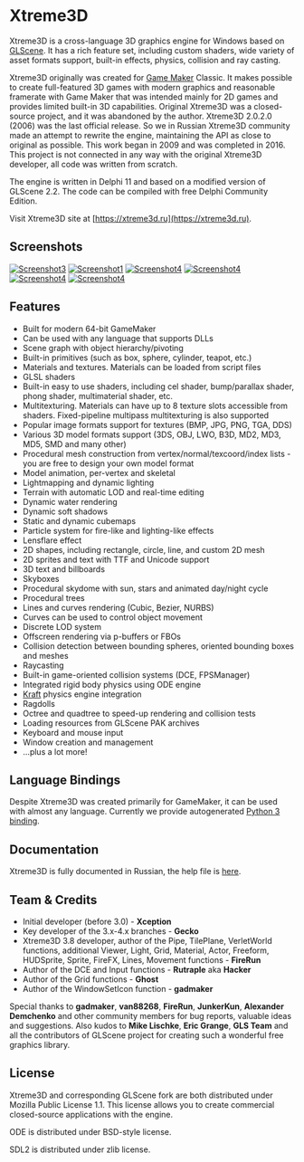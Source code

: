 Xtreme3D
========
Xtreme3D is a cross-language 3D graphics engine for Windows based on [GLScene](https://github.com/GLScene/GLScene). It has a rich feature set, including custom shaders, wide variety of asset formats support, built-in effects, physics, collision and ray casting.

Xtreme3D originally was created for [Game Maker](https://gamemaker.io/) Classic. It makes possible to create full-featured 3D games with modern graphics and reasonable framerate with Game Maker that was intended mainly for 2D games and provides limited built-in 3D capabilities. Original Xtreme3D was a closed-source project, and it was abandoned by the author. Xtreme3D 2.0.2.0 (2006) was the last official release. So we in Russian Xtreme3D community made an attempt to rewrite the engine, maintaining the API as close to original as possible. This work began in 2009 and was completed in 2016. This project is not connected in any way with the original Xtreme3D developer, all code was written from scratch.

The engine is written in Delphi 11 and based on a modified version of GLScene 2.2. The code can be compiled with free Delphi Community Edition.

Visit Xtreme3D site at [https://xtreme3d.ru](https://xtreme3d.ru).

Screenshots
-----------
[![Screenshot3](/screenshots/pbr-thumb.jpg)](/screenshots/pbr.jpg)
[![Screenshot1](/screenshots/shadows-thumb.jpg)](/screenshots/shadows.jpg)
[![Screenshot4](/screenshots/water2-thumb.jpg)](/screenshots/water2.jpg)
[![Screenshot4](/screenshots/bumpshadows-thumb.jpg)](/screenshots/bumpshadows.jpg)
[![Screenshot4](/screenshots/x3d-3.0-rain-thumb.jpg)](/screenshots/x3d-3.0-rain.jpg)
[![Screenshot4](/screenshots/darkarts-thumb.jpg)](/screenshots/darkarts.jpg)

Features
--------
* Built for modern 64-bit GameMaker
* Can be used with any language that supports DLLs
* Scene graph with object hierarchy/pivoting
* Built-in primitives (such as box, sphere, cylinder, teapot, etc.)
* Materials and textures. Materials can be loaded from script files
* GLSL shaders
* Built-in easy to use shaders, including cel shader, bump/parallax shader, phong shader, multimaterial shader, etc.
* Multitexturing. Materials can have up to 8 texture slots accessible from shaders. Fixed-pipeline multipass multitexturing is also supported
* Popular image formats support for textures (BMP, JPG, PNG, TGA, DDS)
* Various 3D model formats support (3DS, OBJ, LWO, B3D, MD2, MD3, MD5, SMD and many other)
* Procedural mesh construction from vertex/normal/texcoord/index lists - you are free to design your own model format
* Model animation, per-vertex and skeletal
* Lightmapping and dynamic lighting
* Terrain with automatic LOD and real-time editing
* Dynamic water rendering
* Dynamic soft shadows
* Static and dynamic cubemaps
* Particle system for fire-like and lighting-like effects
* Lensflare effect
* 2D shapes, including rectangle, circle, line, and custom 2D mesh
* 2D sprites and text with TTF and Unicode support
* 3D text and billboards
* Skyboxes
* Procedural skydome with sun, stars and animated day/night cycle
* Procedural trees
* Lines and curves rendering (Cubic, Bezier, NURBS)
* Curves can be used to control object movement
* Discrete LOD system
* Offscreen rendering via p-buffers or FBOs
* Collision detection between bounding spheres, oriented bounding boxes and meshes
* Raycasting
* Built-in game-oriented collision systems (DCE, FPSManager)
* Integrated rigid body physics using ODE engine
* [Kraft](https://github.com/BeRo1985/kraft) physics engine integration
* Ragdolls
* Octree and quadtree to speed-up rendering and collision tests
* Loading resources from GLScene PAK archives
* Keyboard and mouse input
* Window creation and management
* ...plus a lot more!

Language Bindings
-----------------
Despite Xtreme3D was created primarily for GameMaker, it can be used with almost any language. Currently we provide autogenerated [Python 3 binding](https://github.com/xtreme3d/xtreme3d/tree/master/bindings/python3).

Documentation
-------------
Xtreme3D is fully documented in Russian, the help file is [here](https://github.com/xtreme3d/xtreme3d/tree/master/doc/ru).

Team & Credits
---------------
* Initial developer (before 3.0) - **Xception**
* Key developer of the 3.x-4.x branches - **Gecko**
* Xtreme3D 3.8 developer, author of the Pipe, TilePlane, VerletWorld functions, additional Viewer, Light, Grid, Material, Actor, Freeform, HUDSprite, Sprite, FireFX, Lines, Movement functions - **FireRun**
* Author of the DCE and Input functions - **Rutraple** aka **Hacker**
* Author of the Grid functions - **Ghost**
* Author of the WindowSetIcon function - **gadmaker**

Special thanks to **gadmaker**, **van88268**, **FireRun**, **JunkerKun**, **Alexander Demchenko** and other community members for bug reports, valuable ideas and suggestions. Also kudos to **Mike Lischke**, **Eric Grange**, **GLS Team** and all the contributors of GLScene project for creating such a wonderful free graphics library.

License
-------
Xtreme3D and corresponding GLScene fork are both distributed under Mozilla Public License 1.1. This license allows you to create commercial closed-source applications with the engine.

ODE is distributed under BSD-style license.

SDL2 is distributed under zlib license.
